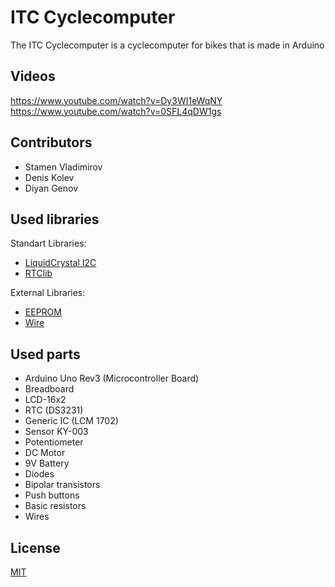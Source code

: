 # ITC Cyclecomputer

The ITC Cyclecomputer is a cyclecomputer for bikes that is made in Arduino
## Videos
https://www.youtube.com/watch?v=Dy3WI1eWqNY
https://www.youtube.com/watch?v=0SFL4qDW1gs
## Contributors
- Stamen Vladimirov
- Denis Kolev
- Diyan Genov

## Used libraries
Standart Libraries:

- [LiquidCrystal I2C](https://www.arduinolibraries.info/libraries/liquid-crystal-i2-c)
- [RTClib](https://www.arduinolibraries.info/libraries/rt-clib)

External Libraries:
- [EEPROM](https://www.arduino.cc/en/Reference/EEPROM)
- [Wire](https://www.arduino.cc/en/Reference/Wire)

## Used parts
- Arduino Uno Rev3 (Microcontroller Board)
- Breadboard
- LCD-16x2
- RTC (DS3231)
- Generic IC (LCM 1702)
- Sensor KY-003
- Potentiometer
- DC Motor
- 9V Battery
- Diodes
- Bipolar transistors
- Push buttons
- Basic resistors
- Wires

## License
[MIT](https://choosealicense.com/licenses/mit/)
